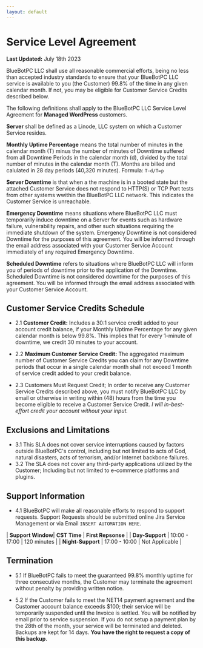 ```yaml
---
layout: default
---
```

# Service Level Agreement

**Last Updated:** July 18th 2023

BlueBotPC LLC shall use all reasonable commercial efforts, being no less than accepted industry standards to ensure that your BlueBotPC LLC service is available to you (the Customer) 99.8% of the time in any given calendar month. If not, you may be eligible for Customer Service Credits described below.

The following definitions shall apply to the BlueBotPC LLC Service Level Agreement for **Managed WordPress** customers.

**Server** shall be defined as a Linode, LLC system on which a Customer Service resides.

**Monthly Uptime Percentage** means the total number of minutes in the calendar month (T) minus the number of minutes of Downtime suffered from all Downtime Periods in the calendar month (d), divided by the total number of minutes in the calendar month (T). Months are billed and calulated in 28 day periods (40,320 minutes). Formula: ```T-d/T=p```

**Server Downtime** is that when a the machine is in a booted state but the attached Customer Service does not respond to HTTP(S) or TCP Port tests from other systems wwithin the BlueBotPC LLC network. This indicates the Customer Service is unreachable.

**Emergency Downtime** means situations where BlueBotPC LLC must temporarily induce downtime on a Server for events such as hardware failure, vulnerability repairs, and other such situations requiring the immediate shutdown of the system. Emergency Downtime is not considered Downtime for the purposes of this agreement. You will be informed through the email address associated with your Customer Service Account immediately of any required Emergency Downtime.

**Scheduled Downtime** refers to situations where BlueBotPC LLC will inform you of periods of downtime prior to the application of the Downtime. Scheduled Downtime is not considered downtime for the purposes of this agreement. You will be informed through the email address associated with your Customer Service Account.

## Customer Service Credits Schedule

- 2.1 **Customer Credit:** Includes a 30:1 service credit added to your account credit balance, if your Monthly Uptime Percentage for any given calendar month is below 99.8%.
This implies that for every 1-minute of downtime, we credit 30 minutes to your account.

- 2.2 **Maximum Customer Service Credit:** The aggregated maximum number of Customer Service Credits you can claim for any Downtime periods that occur in a single calendar month shall not exceed 1 month of service credit added to your credit balance.

- 2.3 Customers Must Request Credit; In order to receive any Customer Service Credits described above, you must notify BlueBotPC LLC by email or otherwise in writing within (48) hours from the time you become eligible to receive a Customer Service Credit. _I will in-best-effort credit your account without your input._

## Exclusions and Limitations

- 3.1 This SLA does not cover service interruptions caused by factors outside BlueBotPC's control, including but not limited to acts of God, natural disasters, acts of terrorism, and/or Internet backbone failures.
- 3.2 The SLA does not cover any third-party applications utilized by the Customer; Including but not limited to e-commerce platforms and plugins.

## Support Information

- 4.1 BlueBotPC will make all reasonable efforts to respond to support requests. Support Requests should be submitted online Jira Service Management or via Email ```INSERT AUTOMATION HERE```.

| **Support Window**| **CST Time**  | **First Repsonse** |
| **Day-Support**   | 10:00 - 17:00 | 120 minutes        |
| **Night-Support** | 17:00 - 10:00 | Not Applicable     |

## Termination

- 5.1 If BlueBotPC fails to meet the guaranteed 99.8% monthly uptime for three consecutive months, the Customer may terminate the agreement without penalty by providing written notice.

- 5.2 If the Customer fails to meet the NET14 payment agreement and the Customer account balance exceeds $100; their service will be temporarily suspended until the Invoice is settled. You will be notified by email prior to service suspension. If you do not setup a payment plan by the 28th of the month, your service will be terminated and deleted. Backups are kept for 14 days. **You have the right to request a copy of this backup**.
